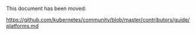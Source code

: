 This document has been moved:

https://github.com/kubernetes/community/blob/master/contributors/guide/platforms.md
